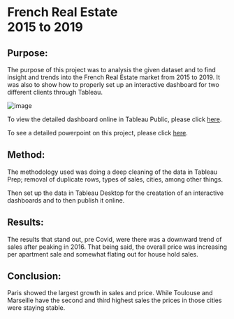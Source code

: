# French Real Estate <br/> 2015 to 2019

## Purpose:
The purpose of this project was to analysis the given dataset and to find insight and trends into the French Real Estate market from 2015 to 2019. It was also to show how to properly set up an interactive dashboard for two different clients through Tableau.

![image](https://tranio.com/i/main/places/fa/France_Nice.jpg)

To view the detailed dashboard online in Tableau Public, please click [here](https://public.tableau.com/app/profile/michael.warner2537/viz/FranceRealEstate/AnalysisofFrenchRealEstateMarket2015-2019).

To see a detailed powerpoint on this project, please click [here](https://drive.google.com/file/d/17wJYiFThXhTn9knxaFrT7b7yGiQwhw0-/view?usp=sharing).

## Method:
The methodology used was doing a deep cleaning of the data in Tableau Prep; removal of duplicate rows, types of sales, cities, among other things.

Then set up the data in Tableau Desktop for the creatation of an interactive dashboards and to then publish it online.

## Results:
The results that stand out, pre Covid, were there was a downward trend of sales after peaking in 2016. That being said, the overall price was increasing per apartment sale and somewhat flating out for house hold sales.

## Conclusion:
Paris showed the largest growth in sales and price. While Toulouse and Marseille have the second and third highest sales the prices in those cities were staying stable.
